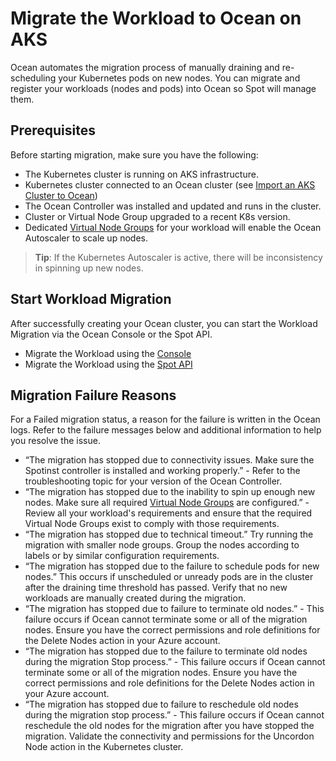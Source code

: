 <meta name=“robots” content=“noindex”>

#  Migrate the Workload to Ocean on AKS

Ocean automates the migration process of manually draining and re-scheduling your Kubernetes pods on new nodes. You can migrate and register your workloads (nodes and pods) into Ocean so Spot will manage them.

##  Prerequisites

Before starting migration, make sure you have the following:

*  The Kubernetes cluster is running on AKS infrastructure.
*  Kubernetes cluster connected to an Ocean cluster (see [Import an AKS Cluster to Ocean](https://docs.spot.io/ocean/getting-started/aks/?id=import-an-aks-cluster-to-ocean))
*  The Ocean Controller was installed and updated and runs in the cluster.
*  Cluster or Virtual Node Group upgraded to a recent K8s version.
*  Dedicated [Virtual Node Groups](https://docs.spot.io/ocean/features/vngs/?id=virtual-node-groups) for your workload will enable the Ocean Autoscaler to scale up nodes.

>**Tip**: If the Kubernetes Autoscaler is active, there will be inconsistency in spinning up new nodes.

##  Start Workload Migration

After successfully creating your Ocean cluster, you can start the Workload Migration via the Ocean Console or the Spot API.

*  Migrate the Workload using the [Console](https://docs.spot.io/ocean/tutorials/migrate-workload-aks-ui?id=migrate-aks-workload-using-the-console)
*  Migrate the Workload using the [Spot API](https://docs.spot.io/ocean/tutorials/migrate-workload-aks-api?id=migrate-aks-workload-using-the-spot-api)
 
##  Migration Failure Reasons

For a Failed migration status, a reason for the failure is written in the Ocean logs. 
Refer to the failure messages below and additional information to help you resolve the issue.

*  “The migration has stopped due to connectivity issues. Make sure the Spotinst controller is installed and working properly.” - Refer to the troubleshooting topic for your version of the Ocean Controller.
*  “The migration has stopped due to the inability to spin up enough new nodes. Make sure all required [Virtual Node Groups](https://docs.spot.io/ocean/features/vngs/) are configured.” - Review all your workload's requirements and ensure that the required Virtual Node Groups exist to comply with those requirements.
*  “The migration has stopped due to technical timeout.” Try running the migration with smaller node groups. Group the nodes according to labels or by similar configuration requirements.
*  “The migration has stopped due to the failure to schedule pods for new nodes.” This occurs if unscheduled or unready pods are in the cluster after the draining time threshold has passed. Verify that no new workloads are manually created during the migration.
*  “The migration has stopped due to failure to terminate old nodes.” - This failure occurs if Ocean cannot terminate some or all of the migration nodes. Ensure you have the correct permissions and role definitions for the Delete Nodes action in your Azure account.
*  “The migration has stopped due to the failure to terminate old nodes during the migration Stop process.”  - This failure occurs if Ocean cannot terminate some or all of the migration nodes. Ensure you have the correct permissions and role definitions for the Delete Nodes action in your Azure account.
*  “The migration has stopped due to failure to reschedule old nodes during the migration stop process.” - This failure occurs if Ocean cannot reschedule the old nodes for the migration after you have stopped the migration. Validate the connectivity and permissions for the Uncordon Node action in the Kubernetes cluster.
